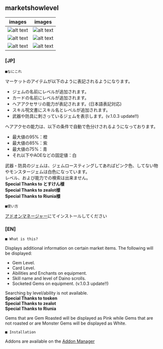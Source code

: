 marketshowlevel
--
|images|images|
|---|---|
|![alt text](http://i.imgur.com/YC1b3hX.jpg "Gem Screenshot")|![alt text](http://i.imgur.com/u0egdkB.jpg "Card Screenshot")|
|![alt text](http://i.imgur.com/z2JUa1g.png "Hair Screenshot")|![alt text](http://i.imgur.com/37rrlYU.png "Hair JP Screenshot")|
|![alt text](http://i.imgur.com/3G617Gk.png "Spell Screenshot")|![alt text](http://i.imgur.com/JJYg6HJ.png "EquipJem Screenshot")|


### [JP]

	■なにこれ

マーケットのアイテムが以下のように表記されるようになります。  
* ジェムの名前にレベルが追加されます。
* カードの名前にレベルが追加されます。
* ヘアアクセサリの能力が表記されます。(日本語表記対応)
* スキル呪文書にスキル名とレベルが追加されます。
* 武器や防具に刺さっているジェムを表示します。(v.1.0.3 update!!)

ヘアアクセの能力は、以下の条件で自動で色分けされるようになっております。  
* 最大値の95%：橙
* 最大値の85%：紫
* 最大値の75%：青
* それ以下やAOEなどの固定値：白

武器・防具のジェムは、ジェムロースティングしてあればピンク色、してない物やモンスタージェムは白色になっています。  
レベル、および能力での検索は出来ません。  
**Special Thanks to とすけん様**  
**Special Thanks to zealot様**  
**Special Thanks to Riunia様**  

	■使い方

[アドオンマネージャー](https://github.com/Excrulon/Tree-of-Savior-Addon-Manager)にてインストールしてください

### [EN]

	■ What is this?

Displays additional information on certain market items. The following will be displayed:  
* Gem Level.
* Card Level.
* Abilities and Enchants on equipment.
* Skill name and level of Daino scrolls.
* Socketed Gems on equipment. (v.1.0.3 update!!)

Searching by level/ability is not available.  
**Special Thanks to tosken**  
**Special Thanks to zealot**  
**Special Thanks to Riunia**  

Gems that are Gem Roasted will be displayed as Pink while Gems that are not roasted or are Monster Gems will be displayed as White.

	■ Installation

Addons are available on the [Addon Manager](https://github.com/Excrulon/Tree-of-Savior-Addon-Manager)
